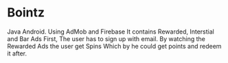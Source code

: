 # Bointz
Java Android.
Using AdMob and Firebase
It contains Rewarded, Interstial and Bar Ads
First, The user has to sign up with email.
By watching the Rewarded Ads the user get Spins Which by he could get points and redeem it after.
